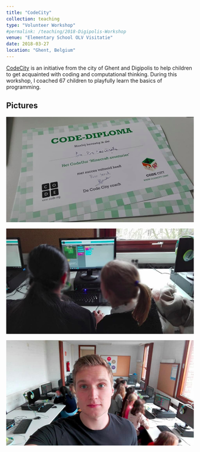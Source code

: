 ```yaml
---
title: "CodeCity"
collection: teaching
type: "Volunteer Workshop"
#permalink: /teaching/2018-Digipolis-Workshop
venue: "Elementary School OLV Visitatie"
date: 2018-03-27
location: "Ghent, Belgium"
---
```


[CodeCity](https://www.codecity.gent/over-codecity) is an initiative from the city of Ghent and Digipolis to help children to get acquainted with coding and computational thinking. During this workshop, I coached 67 children to playfully learn the basics of programming. 

## Pictures

![CodeCity-Diploma](https://github.com/riensonck/riensonck.github.io/blob/master/images/Digipolis-Diploma-blur.jpg)

![Playful-Learning](https://github.com/riensonck/riensonck.github.io/blob/master/images/Digipolis-blur2.jpg)

![Classroom](https://github.com/riensonck/riensonck.github.io/blob/master/images/Digipolis-blur1.jpg)
